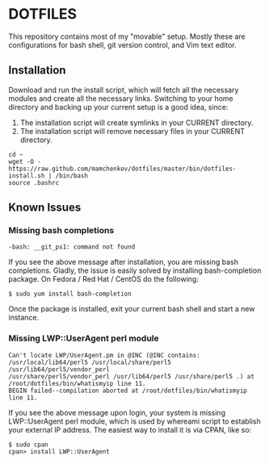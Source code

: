 DOTFILES
========

This repository contains most of my "movable" setup.  Mostly these are configurations
for bash shell, git version control, and Vim text editor.

Installation
------------

Download and run the install script, which will fetch all the necessary modules and create
all the necessary links.  Switching to your home directory and backing up your current setup
is a good idea, since:

1. The installation script will create symlinks in your CURRENT directory.
2. The installation script will remove necessary files in your CURRENT directory.


```
cd ~
wget -O - https://raw.github.com/mamchenkov/dotfiles/master/bin/dotfiles-install.sh | /bin/bash
source .bashrc
```

Known Issues
------------

### Missing bash completions

```
-bash: __git_ps1: command not found
```

If you see the above message after installation, you are missing bash completions.  Gladly, the issue
is easily solved by installing bash-completion package.  On Fedora / Red Hat / CentOS do the following:

```
$ sudo yum install bash-completion
```

Once the package is installed, exit your current bash shell and start a new instance.

### Missing LWP::UserAgent perl module

```
Can't locate LWP/UserAgent.pm in @INC (@INC contains: /usr/local/lib64/perl5 /usr/local/share/perl5 /usr/lib64/perl5/vendor_perl
/usr/share/perl5/vendor_perl /usr/lib64/perl5 /usr/share/perl5 .) at /root/dotfiles/bin/whatismyip line 11.
BEGIN failed--compilation aborted at /root/dotfiles/bin/whatismyip line 11.
```

If you see the above message upon login, your system is missing LWP::UserAgent perl module, which is used by whereami script
to establish your external IP address.  The easiest way to install it is via CPAN, like so:

```
$ sudo cpan
cpan> install LWP::UserAgent
```
